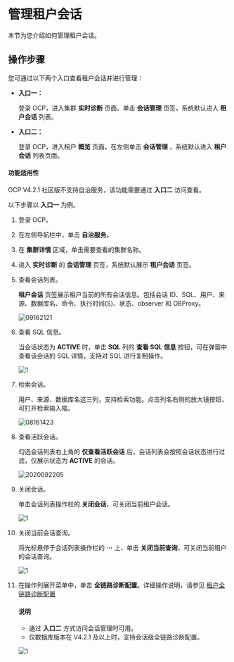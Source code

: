 # 管理租户会话

本节为您介绍如何管理租户会话。

## 操作步骤

您可通过以下两个入口查看租户会话并进行管理：

* **入口一：**

    登录 OCP，进入集群 **实时诊断** 页面。单击 **会话管理** 页签，系统默认进入 **租户会话** 列表。

* **入口二：**

    登录 OCP，进入租户 **概览** 页面。在左侧单击 **会话管理** ，系统默认进入 **租户会话** 列表页面。

<main id="notice" type='notice'>
   <h4>功能适用性</h4>
   <p>OCP V4.2.1 社区版不支持自治服务，该功能需要通过 <b>入口二</b> 访问查看。</p>
</main>

以下步骤以 **入口一** 为例。

1. 登录 OCP。

2. 在左侧导航栏中，单击 **自治服务**。

3. 在 **集群详情** 区域，单击需要查看的集群名称。

4. 进入 **实时诊断** 的 **会话管理** 页签，系统默认展示 **租户会话** 页签。

5. 查看会话列表。

    **租户会话** 页签展示租户当前的所有会话信息。包括会话 ID、SQL、用户、来源、数据库名、命令、执行时间(S)、状态、observer 和 OBProxy。

    ![09162121](https://obbusiness-private.oss-cn-shanghai.aliyuncs.com/doc/img/ocp/420/%E7%A7%9F%E6%88%B7%E4%BC%9A%E8%AF%9D.png)

6. 查看 SQL 信息。

    当会话状态为 **ACTIVE** 时，单击 **SQL** 列的 **查看 SQL 信息** 按钮，可在弹窗中查看该会话的 SQL 详情，支持对 SQL 进行复制操作。

    ![1](https://obbusiness-private.oss-cn-shanghai.aliyuncs.com/doc/img/ocp/410/%E6%9F%A5%E7%9C%8Bsql.png)

7. 检索会话。

    用户、来源、数据库名这三列，支持检索功能。点击列名右侧的放大镜按钮，可打开检索输入框。

    ![08161423](https://help-static-aliyun-doc.aliyuncs.com/assets/img/zh-CN/7560562361/p304956.png)

8. 查看活跃会话。

    勾选会话列表右上角的 **仅查看活跃会话** 后，会话列表会按照会话状态进行过滤，仅展示状态为 **ACTIVE** 的会话。

    ![2020092205](https://obbusiness-private.oss-cn-shanghai.aliyuncs.com/doc/img/ocp/420/%E6%9F%A5%E7%9C%8B%E6%B4%BB%E8%B7%83%E4%BC%9A%E8%AF%9D.png)

9. 关闭会话。

    单击会话列表操作栏的 **关闭会话**，可关闭当前租户会话。

    ![1](https://obbusiness-private.oss-cn-shanghai.aliyuncs.com/doc/img/ocp/410/%E5%85%B3%E9%97%AD%E4%BC%9A%E8%AF%9D.png)

10. 关闭当前会话查询。

    将光标悬停于会话列表操作栏的 **···** 上，单击 **关闭当前查询**，可关闭当前租户的会话查询。

    ![1](https://obbusiness-private.oss-cn-shanghai.aliyuncs.com/doc/img/ocp/410/%E5%85%B3%E9%97%AD%E6%9F%A5%E8%AF%A2.png)

11. 在操作列展开菜单中，单击 **全链路诊断配置**。详细操作说明，请参见 [租户全链路诊断配置](../../700.tenant-functions/600.manage-a-tenant/600.full-link-diagnostic-configuration-of-tenant.md)

    <main id="notice" type='explain'>
      <h4>说明</h4>
      <p><ul><li>通过 <b>入口二</b> 方式访问会话管理时可用。</li><li>仅数据库版本在 V4.2.1 及以上时，支持会话级全链路诊断配置。</li></ul></p>
    </main>

     ![1](https://obbusiness-private.oss-cn-shanghai.aliyuncs.com/doc/img/ocp/421/OAS/%E5%85%A8%E9%93%BE%E8%B7%AF%E8%AF%8A%E6%96%AD%E9%85%8D%E7%BD%AE.png)
